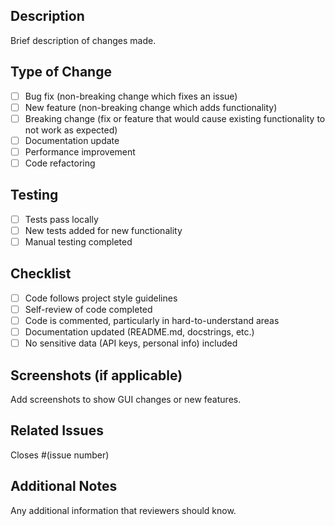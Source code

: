 ## Description

Brief description of changes made.

## Type of Change

- [ ] Bug fix (non-breaking change which fixes an issue)
- [ ] New feature (non-breaking change which adds functionality)
- [ ] Breaking change (fix or feature that would cause existing functionality to not work as expected)
- [ ] Documentation update
- [ ] Performance improvement
- [ ] Code refactoring

## Testing

- [ ] Tests pass locally
- [ ] New tests added for new functionality
- [ ] Manual testing completed

## Checklist

- [ ] Code follows project style guidelines
- [ ] Self-review of code completed
- [ ] Code is commented, particularly in hard-to-understand areas
- [ ] Documentation updated (README.md, docstrings, etc.)
- [ ] No sensitive data (API keys, personal info) included

## Screenshots (if applicable)

Add screenshots to show GUI changes or new features.

## Related Issues

Closes #(issue number)

## Additional Notes

Any additional information that reviewers should know. 
